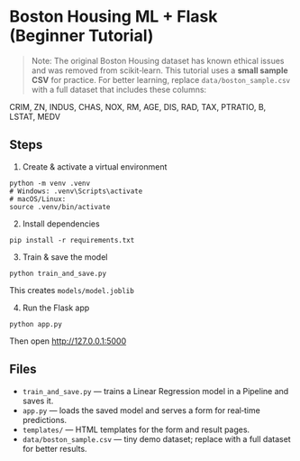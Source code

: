 # Boston Housing ML + Flask (Beginner Tutorial)

> Note: The original Boston Housing dataset has known ethical issues and was removed from scikit‑learn. 
This tutorial uses a **small sample CSV** for practice. For better learning, replace `data/boston_sample.csv`
with a full dataset that includes these columns:

CRIM, ZN, INDUS, CHAS, NOX, RM, AGE, DIS, RAD, TAX, PTRATIO, B, LSTAT, MEDV

## Steps
1) Create & activate a virtual environment
```
python -m venv .venv
# Windows: .venv\Scripts\activate
# macOS/Linux:
source .venv/bin/activate
```
2) Install dependencies
```
pip install -r requirements.txt
```
3) Train & save the model
```
python train_and_save.py
```
This creates `models/model.joblib`

4) Run the Flask app
```
python app.py
```
Then open http://127.0.0.1:5000

## Files
- `train_and_save.py` — trains a Linear Regression model in a Pipeline and saves it.
- `app.py` — loads the saved model and serves a form for real‑time predictions.
- `templates/` — HTML templates for the form and result pages.
- `data/boston_sample.csv` — tiny demo dataset; replace with a full dataset for better results.